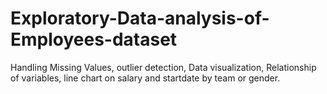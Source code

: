 # Exploratory-Data-analysis-of-Employees-dataset
Handling Missing Values, outlier detection, Data visualization, Relationship of variables, line chart on salary and startdate by team or gender.
